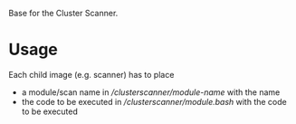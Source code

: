Base for the Cluster Scanner.

# Usage
Each child image (e.g. scanner) has to place
- a module/scan name in _/clusterscanner/module-name_ with the name
- the code to be executed in _/clusterscanner/module.bash_ with the code to be executed
